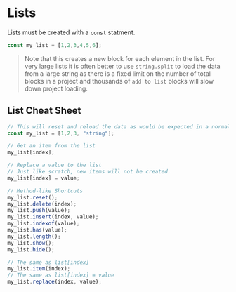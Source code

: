 # Lists
Lists must be created with a `const` statment.
```js
const my_list = [1,2,3,4,5,6];
```
> Note that this creates a new block for each element in the list. For very large lists it is often better to use `string.split` to load the data from a large string as there is a fixed limit on the number of total blocks in a project and  thousands of `add to list` blocks will slow down project loading.

## List Cheat Sheet
```js
// This will reset and reload the data as would be expected in a normal language.
const my_list = [1,2,3, "string"];

// Get an item from the list
my_list[index];

// Replace a value to the list
// Just like scratch, new items will not be created.
my_list[index] = value;

// Method-like Shortcuts
my_list.reset();
my_list.delete(index);
my_list.push(value);
my_list.insert(index, value);
my_list.indexof(value);
my_list.has(value);
my_list.length();
my_list.show();
my_list.hide();

// The same as list[index]
my_list.item(index);
// The same as list[index] = value
my_list.replace(index, value);
```